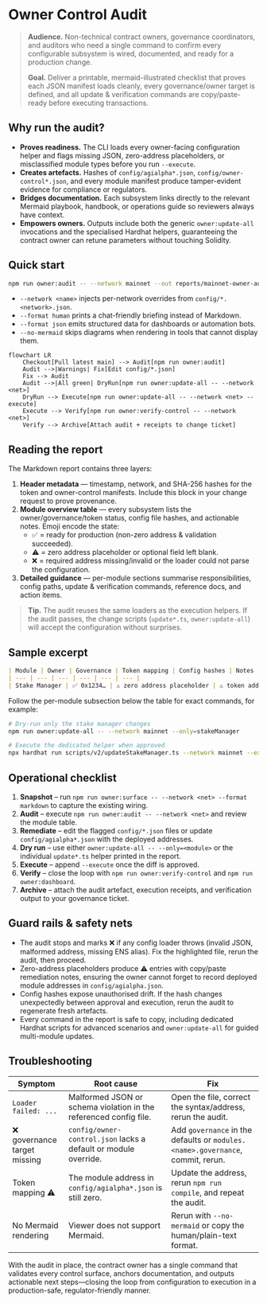 # Owner Control Audit

> **Audience.** Non-technical contract owners, governance coordinators, and auditors who need a
> single command to confirm every configurable subsystem is wired, documented, and ready for a
> production change.
>
> **Goal.** Deliver a printable, mermaid-illustrated checklist that proves each JSON manifest loads
> cleanly, every governance/owner target is defined, and all update & verification commands are
> copy/paste-ready before executing transactions.

## Why run the audit?

- **Proves readiness.** The CLI loads every owner-facing configuration helper and flags missing
  JSON, zero-address placeholders, or misclassified module types before you run `--execute`.
- **Creates artefacts.** Hashes of `config/agialpha*.json`, `config/owner-control*.json`, and every
  module manifest produce tamper-evident evidence for compliance or regulators.
- **Bridges documentation.** Each subsystem links directly to the relevant Mermaid playbook,
  handbook, or operations guide so reviewers always have context.
- **Empowers owners.** Outputs include both the generic `owner:update-all` invocations and the
  specialised Hardhat helpers, guaranteeing the contract owner can retune parameters without
  touching Solidity.

## Quick start

```bash
npm run owner:audit -- --network mainnet --out reports/mainnet-owner-audit.md
```

- `--network <name>` injects per-network overrides from `config/*.<network>.json`.
- `--format human` prints a chat-friendly briefing instead of Markdown.
- `--format json` emits structured data for dashboards or automation bots.
- `--no-mermaid` skips diagrams when rendering in tools that cannot display them.

```mermaid
flowchart LR
    Checkout[Pull latest main] --> Audit[npm run owner:audit]
    Audit -->|Warnings| Fix[Edit config/*.json]
    Fix --> Audit
    Audit -->|All green| DryRun[npm run owner:update-all -- --network <net>]
    DryRun --> Execute[npm run owner:update-all -- --network <net> --execute]
    Execute --> Verify[npm run owner:verify-control -- --network <net>]
    Verify --> Archive[Attach audit + receipts to change ticket]
```

## Reading the report

The Markdown report contains three layers:

1. **Header metadata** — timestamp, network, and SHA-256 hashes for the token and owner-control
   manifests. Include this block in your change request to prove provenance.
2. **Module overview table** — every subsystem lists the owner/governance/token status, config file
   hashes, and actionable notes. Emoji encode the state:
   - ✅ = ready for production (non-zero address & validation succeeded).
   - ⚠️ = zero address placeholder or optional field left blank.
   - ❌ = required address missing/invalid or the loader could not parse the configuration.
3. **Detailed guidance** — per-module sections summarise responsibilities, config paths, update &
   verification commands, reference docs, and action items.

> **Tip.** The audit reuses the same loaders as the execution helpers. If the audit passes, the
> change scripts (`update*.ts`, `owner:update-all`) will accept the configuration without surprises.

## Sample excerpt

```markdown
| Module | Owner | Governance | Token mapping | Config hashes | Notes |
| --- | --- | --- | --- | --- | --- |
| Stake Manager | ✅ 0x1234… | ⚠️ zero address placeholder | ⚠️ token address not set | `a1b2c3d4…` | Populate config/agialpha*.json → modules.stakeManager |
```

Follow the per-module subsection below the table for exact commands, for example:

```bash
# Dry-run only the stake manager changes
npm run owner:update-all -- --network mainnet --only=stakeManager

# Execute the dedicated helper when approved
npx hardhat run scripts/v2/updateStakeManager.ts --network mainnet --execute
```

## Operational checklist

1. **Snapshot** – run `npm run owner:surface -- --network <net> --format markdown` to capture the
   existing wiring.
2. **Audit** – execute `npm run owner:audit -- --network <net>` and review the module table.
3. **Remediate** – edit the flagged `config/*.json` files or update `config/agialpha*.json` with the
   deployed addresses.
4. **Dry run** – use either `owner:update-all -- --only=<module>` or the individual `update*.ts`
   helper printed in the report.
5. **Execute** – append `--execute` once the diff is approved.
6. **Verify** – close the loop with `npm run owner:verify-control` and `npm run owner:dashboard`.
7. **Archive** – attach the audit artefact, execution receipts, and verification output to your
   governance ticket.

## Guard rails & safety nets

- The audit stops and marks ❌ if any config loader throws (invalid JSON, malformed address, missing
  ENS alias). Fix the highlighted file, rerun the audit, then proceed.
- Zero-address placeholders produce ⚠️ entries with copy/paste remediation notes, ensuring the owner
  cannot forget to record deployed module addresses in `config/agialpha.json`.
- Config hashes expose unauthorised drift. If the hash changes unexpectedly between approval and
  execution, rerun the audit to regenerate fresh artefacts.
- Every command in the report is safe to copy, including dedicated Hardhat scripts for advanced
  scenarios and `owner:update-all` for guided multi-module updates.

## Troubleshooting

| Symptom | Root cause | Fix |
| --- | --- | --- |
| `Loader failed: ...` | Malformed JSON or schema violation in the referenced config file. | Open the file, correct the syntax/address, rerun the audit. |
| ❌ governance target missing | `config/owner-control.json` lacks a default or module override. | Add `governance` in the defaults or `modules.<name>.governance`, commit, rerun. |
| Token mapping ⚠️ | The module address in `config/agialpha*.json` is still zero. | Update the address, rerun `npm run compile`, and repeat the audit. |
| No Mermaid rendering | Viewer does not support Mermaid. | Rerun with `--no-mermaid` or copy the human/plain-text format. |

With the audit in place, the contract owner has a single command that validates every control surface,
anchors documentation, and outputs actionable next steps—closing the loop from configuration to
execution in a production-safe, regulator-friendly manner.
